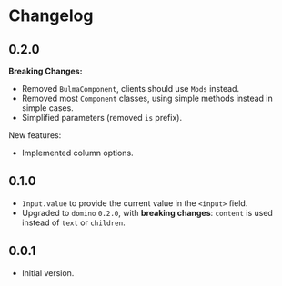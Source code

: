 # Changelog

## 0.2.0

**Breaking Changes:**

- Removed `BulmaComponent`, clients should use `Mods` instead.
- Removed most `Component` classes, using simple methods instead in simple cases.
- Simplified parameters (removed `is` prefix).

New features:

- Implemented column options.

## 0.1.0

- `Input.value` to provide the current value in the `<input>` field.
- Upgraded to `domino` `0.2.0`, with **breaking changes**: `content` is used instead of `text` or `children`.

## 0.0.1

- Initial version.
